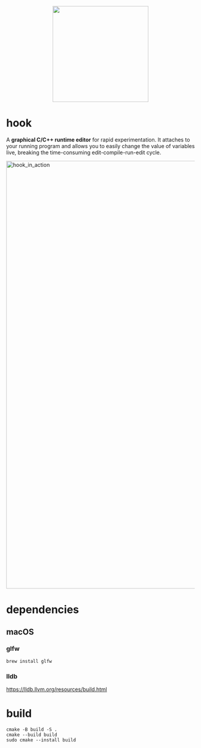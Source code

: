 <p align="center">
  <img width="256" height="256" src="https://github.com/abolinsky/hook/assets/5623716/6dcca51d-8cd3-4e87-b2f9-59be47c76def"/>
</p>

# hook
A **graphical C/C++ runtime editor** for rapid experimentation. It attaches to your running program and allows you to easily change the value of variables live, breaking the time-consuming edit-compile-run-edit cycle.

<img width="1141" alt="hook_in_action" src="https://github.com/abolinsky/hook/assets/5623716/0f699866-4934-4e79-991b-07e6579bed36">

# dependencies
## macOS
### glfw
```
brew install glfw
```

### lldb
https://lldb.llvm.org/resources/build.html

# build
```
cmake -B build -S .
cmake --build build
sudo cmake --install build
```